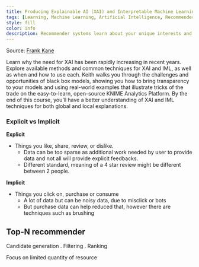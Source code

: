 ```yaml
---
title: Producing Explainable AI (XAI) and Interpretable Machine Learning Solutions
tags: [Learning, Machine Learning, Artificial Intelligence, Recommender System]
style: fill
color: info
description: Recommender systems learn about your unique interests and show the products or content they think you’ll like best. Discover how to build your own recommender systems from one of the pioneers in the field. Frank Kane spent over nine years at Amazon, where he led the development of many of the company’s personalized product recommendation technologies. 
---
```


Source: [Frank Kane](https://www.linkedin.com/learning/machine-learning-and-ai-foundations-producing-explainable-ai-xai-and-interpretable-machine-learning-solutions)

Learn why the need for XAI has been rapidly increasing in recent years. Explore available methods and common techniques for XAI and IML, as well as when and how to use each. Keith walks you through the challenges and opportunities of black box models, showing you how to bring transparency to your models and using real-world examples that illustrate tricks of the trade on the easy-to-learn, open-source KNIME Analytics Platform. By the end of this course, you’ll have a better understanding of XAI and IML techniques for both global and local explanations.

### Explicit vs Implicit
**Explicit**
- Things you like, share, review, or dislike.
    - Data can be too sparse as additional work needed by user to provide data and not all will provide explicit feedbacks.
    - Different standard, meaning of a 4 star review might be different between 2 people.

**Implicit**
- Things you click on, purchase or consume
    - A lot of data but can be noisy data, due to misclick or bots
    - But purchase data can help reduced that, however there are techniques such as brushing


## Top-N recommender
Candidate generation . Filtering . Ranking

Focus on limited quantity of resource

